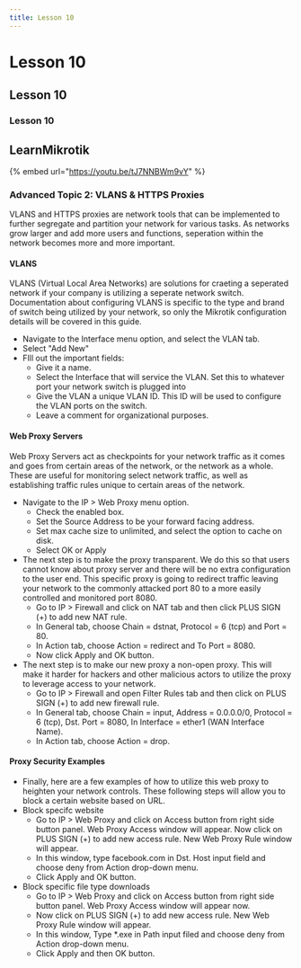 ```yaml
---
title: Lesson 10
---
```


# Lesson 10

## Lesson 10

### Lesson 10

## LearnMikrotik

{% embed url="https://youtu.be/tJ7NNBWm9vY" %}

### Advanced Topic 2: VLANS & HTTPS Proxies

VLANS and HTTPS proxies are network tools that can be implemented to further segregate and partition your network for various tasks. As networks grow larger and add more users and functions, seperation within the network becomes more and more important.

#### VLANS

VLANS (Virtual Local Area Networks) are solutions for craeting a seperated network if your company is utilizing a seperate network switch. Documentation about configuring VLANS is specific to the type and brand of switch being utilized by your network, so only the Mikrotik configuration details will be covered in this guide.

* Navigate to the Interface menu option, and select the VLAN tab.
* Select "Add New"
* FIll out the important fields:
  * Give it a name.
  * Select the Interface that will service the VLAN. Set this to whatever port your network switch is plugged into
  * Give the VLAN a unique VLAN ID. This ID will be used to configure the VLAN ports on the switch.
  * Leave a comment for organizational purposes.

#### Web Proxy Servers

Web Proxy Servers act as checkpoints for your network traffic as it comes and goes from certain areas of the network, or the network as a whole. These are useful for monitoring select network traffic, as well as establishing traffic rules unique to certain areas of the network.

* Navigate to the IP > Web Proxy menu option.
  * Check the enabled box.
  * Set the Source Address to be your forward facing address.
  * Set max cache size to unlimited, and select the option to cache on disk.
  * Select OK or Apply
* The next step is to make the proxy transparent. We do this so that users cannot know about proxy server and there will be no extra configuration to the user end. This specific proxy is going to redirect traffic leaving your network to the commonly attacked port 80 to a more easily controlled and monitored port 8080.
  * Go to IP > Firewall and click on NAT tab and then click PLUS SIGN (+) to add new NAT rule.
  * In General tab, choose Chain = dstnat, Protocol = 6 (tcp) and Port = 80.
  * In Action tab, choose Action = redirect and To Port = 8080.
  * Now click Apply and OK button.
* The next step is to make our new proxy a non-open proxy. This will make it harder for hackers and other malicious actors to utilize the proxy to leverage access to your network.
  * Go to IP > Firewall and open Filter Rules tab and then click on PLUS SIGN (+) to add new firewall rule.
  * In General tab, choose Chain = input, Address = 0.0.0.0/0, Protocol = 6 (tcp), Dst. Port = 8080, In Interface = ether1 (WAN Interface Name).
  * In Action tab, choose Action = drop.

#### Proxy Security Examples

* Finally, here are a few examples of how to utilize this web proxy to heighten your network controls. These following steps will allow you to block a certain website based on URL.
* Block specifc website
  * Go to IP > Web Proxy and click on Access button from right side button panel. Web Proxy Access window will appear. Now click on PLUS SIGN (+) to add new access rule. New Web Proxy Rule window will appear.
  * In this window, type facebook.com in Dst. Host input field and choose deny from Action drop-down menu.
  * Click Apply and OK button.
* Block specific file type downloads
  * Go to IP > Web Proxy and click on Access button from right side button panel. Web Proxy Access window will appear now.
  * Now click on PLUS SIGN (+) to add new access rule. New Web Proxy Rule window will appear.
  * In this window, Type \*.exe in Path input filed and choose deny from Action drop-down menu.
  * Click Apply and then OK button.
